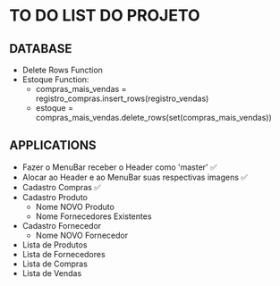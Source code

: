 # TO DO LIST DO PROJETO

## DATABASE

- Delete Rows Function
- Estoque Function:
    - compras_mais_vendas = registro_compras.insert_rows(registro_vendas)
    - estoque = compras_mais_vendas.delete_rows(set(compras_mais_vendas))

## APPLICATIONS

- Fazer o MenuBar receber o Header como 'master' ✅
- Alocar ao Header e ao MenuBar suas respectivas imagens ✅
- Cadastro Compras ✅
- Cadastro Produto
    - Nome NOVO Produto
    - Nome Fornecedores Existentes
- Cadastro Fornecedor
    - Nome NOVO Fornecedor
- Lista de Produtos
- Lista de Fornecedores
- Lista de Compras
- Lista de Vendas

